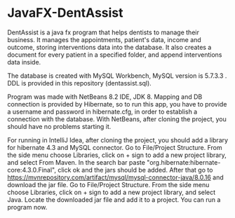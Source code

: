 # JavaFX-DentAssist

DentAssist is a java fx program that helps dentists to manage their business. It manages the appointments, patient's data, income and outcome, storing interventions data into the database. 
It also creates a document for every patient in a specified folder, and append interventions data inside.

The database is created with MySQL Workbench, MySQL version is 5.7.3.3 . DDL is provided in this repository (dentassist.sql).

Program was made with NetBeans 8.2 IDE, JDK 8. Mapping and DB connection is provided by Hibernate, so to run this app, you have to provide a username and password in hibernate.cfg, in order to establish a connection with the database. With NetBeans, after cloning the project, you should have no problems starting it.

For running in IntelliJ Idea, after cloning the project, you should add a library for hibernate 4.3 and MySQL connector.
Go to File/Project Structure. From the side menu choose Libraries, click on + sign to add a new project library, and select From Maven. In the search bar paste 
"org.hibernate:hibernate-core:4.3.0.Final", click ok and the jars should be added. After that go to https://mvnrepository.com/artifact/mysql/mysql-connector-java/8.0.16 and download the jar file. Go to File/Project Structure. From the side menu choose Libraries, click on + sign to add a new project library, and select Java. Locate the downloaded jar file and add it to a project. You can run a program now.
